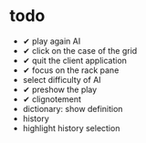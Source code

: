 # todo
- ✔ play again AI
- ✔ click on the case of the grid
- ✔ quit the client application
- ✔ focus on the rack pane
- select difficulty of AI
- ✔ preshow the play
- ✔ clignotement
- dictionary: show definition
- history
- highlight history selection